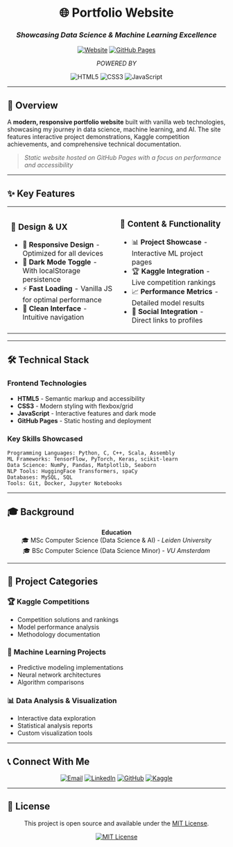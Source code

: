 <div align="center">

# 🌐 Portfolio Website

### *Showcasing Data Science & Machine Learning Excellence*

[![Website](https://img.shields.io/badge/🌐_Live_Site-robkras.com-blue?style=for-the-badge)](https://robkras.com)
[![GitHub Pages](https://img.shields.io/badge/GitHub_Pages-rbkrs.github.io-black?style=for-the-badge&logo=github)](https://rbkrs.github.io)

*POWERED BY*

![HTML5](https://img.shields.io/badge/html5-%23E34F26.svg?style=for-the-badge&logo=html5&logoColor=white)
![CSS3](https://img.shields.io/badge/css3-%231572B6.svg?style=for-the-badge&logo=css3&logoColor=white)
![JavaScript](https://img.shields.io/badge/javascript-%23323330.svg?style=for-the-badge&logo=javascript&logoColor=%23F7DF1E)

</div>

---

## 📖 Overview

A **modern, responsive portfolio website** built with vanilla web technologies, showcasing my journey in data science, machine learning, and AI. The site features interactive project demonstrations, Kaggle competition achievements, and comprehensive technical documentation.

> *Static website hosted on GitHub Pages with a focus on performance and accessibility*

---

## ✨ Key Features

<table>
<tr>
<td width="50%">

### 🎨 **Design & UX**
- 📱 **Responsive Design** - Optimized for all devices
- 🌙 **Dark Mode Toggle** - With localStorage persistence
- ⚡ **Fast Loading** - Vanilla JS for optimal performance
- 🎯 **Clean Interface** - Intuitive navigation

</td>
<td width="50%">

### 🚀 **Content & Functionality**
- 📊 **Project Showcase** - Interactive ML project pages
- 🏆 **Kaggle Integration** - Live competition rankings
- 📈 **Performance Metrics** - Detailed model results
- 🔗 **Social Integration** - Direct links to profiles

</td>
</tr>
</table>

---

## 🛠️ Technical Stack

### **Frontend Technologies**
- **HTML5** - Semantic markup and accessibility
- **CSS3** - Modern styling with flexbox/grid
- **JavaScript** - Interactive features and dark mode
- **GitHub Pages** - Static hosting and deployment

### **Key Skills Showcased**
```
Programming Languages: Python, C, C++, Scala, Assembly
ML Frameworks: TensorFlow, PyTorch, Keras, scikit-learn
Data Science: NumPy, Pandas, Matplotlib, Seaborn
NLP Tools: HuggingFace Transformers, spaCy
Databases: MySQL, SQL
Tools: Git, Docker, Jupyter Notebooks
```

---

## 🎓 Background

<div align="center">

**Education**  
🎓 MSc Computer Science (Data Science & AI) - *Leiden University*  
🎓 BSc Computer Science (Data Science Minor) - *VU Amsterdam*

</div>

---

## 📂 Project Categories

### 🏆 **Kaggle Competitions**
- Competition solutions and rankings
- Model performance analysis
- Methodology documentation

### 🤖 **Machine Learning Projects**
- Predictive modeling implementations
- Neural network architectures
- Algorithm comparisons

### 📊 **Data Analysis & Visualization**
- Interactive data exploration
- Statistical analysis reports
- Custom visualization tools

---

## 📞 Connect With Me

<div align="center">

[![Email](https://img.shields.io/badge/Email-robkraseu@gmail.com-red?style=for-the-badge&logo=gmail&logoColor=white)](mailto:robkraseu@gmail.com)
[![LinkedIn](https://img.shields.io/badge/LinkedIn-Rob_Kras-blue?style=for-the-badge&logo=linkedin&logoColor=white)](https://www.linkedin.com/in/robkras/)
[![GitHub](https://img.shields.io/badge/GitHub-rbkrs-black?style=for-the-badge&logo=github&logoColor=white)](https://github.com/rbkrs)
[![Kaggle](https://img.shields.io/badge/Kaggle-robkraseu-20BEFF?style=for-the-badge&logo=kaggle&logoColor=white)](https://www.kaggle.com/robkraseu)

</div>

---

## 📄 License

<div align="center">

This project is open source and available under the [MIT License](LICENSE).

[![MIT License](https://img.shields.io/badge/License-MIT-yellow.svg?style=for-the-badge)](LICENSE)

</div>
